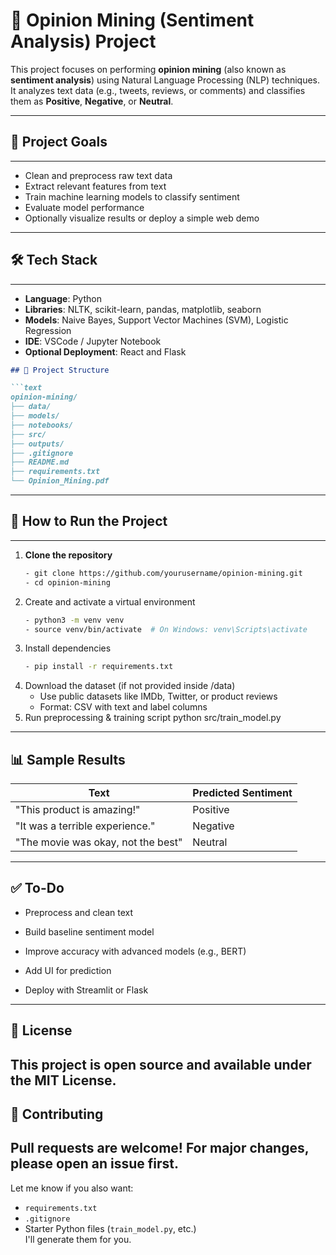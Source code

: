 # 🧠 Opinion Mining (Sentiment Analysis) Project

This project focuses on performing **opinion mining** (also known as **sentiment analysis**) using Natural Language Processing (NLP) techniques. It analyzes text data (e.g., tweets, reviews, or comments) and classifies them as **Positive**, **Negative**, or **Neutral**.

--------------------
## 📌 Project Goals
--------------------
- Clean and preprocess raw text data
- Extract relevant features from text
- Train machine learning models to classify sentiment
- Evaluate model performance
- Optionally visualize results or deploy a simple web demo

---------------------
## 🛠️ Tech Stack
---------------------
- **Language**: Python
- **Libraries**: NLTK, scikit-learn, pandas, matplotlib, seaborn
- **Models**: Naive Bayes, Support Vector Machines (SVM), Logistic Regression
- **IDE**: VSCode / Jupyter Notebook
- **Optional Deployment**: React and Flask
```markdown
## 📁 Project Structure

```text
opinion-mining/
├── data/
├── models/
├── notebooks/
├── src/
├── outputs/
├── .gitignore
├── README.md
├── requirements.txt
└── Opinion_Mining.pdf 

```  

-------------------------------
## 🚀 How to Run the Project
-------------------------------
1. **Clone the repository**  
   ```bash
   - git clone https://github.com/yourusername/opinion-mining.git  
   - cd opinion-mining  
2. Create and activate a virtual environment
   ```bash
   - python3 -m venv venv  
   - source venv/bin/activate  # On Windows: venv\Scripts\activate
3. Install dependencies
   ```bash
   - pip install -r requirements.txt  
4. Download the dataset (if not provided inside /data)
   - Use public datasets like IMDb, Twitter, or product reviews
   - Format: CSV with text and label columns
5. Run preprocessing & training script
    python src/train_model.py
------------------
📊 Sample Results
------------------

| Text                               | Predicted Sentiment |
| ---------------------------------- | ------------------- |
| "This product is amazing!"         | Positive            |
| "It was a terrible experience."    | Negative            |
| "The movie was okay, not the best" | Neutral             |
----------
✅ To-Do
----------
- Preprocess and clean text

- Build baseline sentiment model

- Improve accuracy with advanced models (e.g., BERT)

- Add UI for prediction

- Deploy with Streamlit or Flask
 -------------
📜 License
--------------
This project is open source and available under the MIT License.
------------------
🤝 Contributing
------------------
Pull requests are welcome! For major changes, please open an issue first.
---
Let me know if you also want:
- `requirements.txt`
- `.gitignore`
- Starter Python files (`train_model.py`, etc.)  
I'll generate them for you.




    
   

